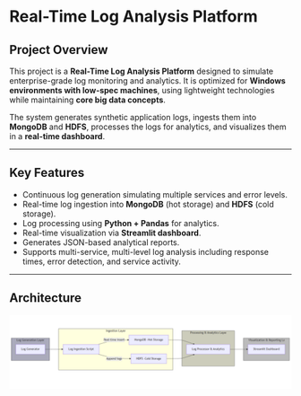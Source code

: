 # Real-Time Log Analysis Platform

## **Project Overview**

This project is a **Real-Time Log Analysis Platform** designed to simulate enterprise-grade log monitoring and analytics. It is optimized for **Windows environments with low-spec machines**, using lightweight technologies while maintaining **core big data concepts**.  

The system generates synthetic application logs, ingests them into **MongoDB** and **HDFS**, processes the logs for analytics, and visualizes them in a **real-time dashboard**.  

---

## **Key Features**

- Continuous log generation simulating multiple services and error levels.  
- Real-time log ingestion into **MongoDB** (hot storage) and **HDFS** (cold storage).  
- Log processing using **Python + Pandas** for analytics.  
- Real-time visualization via **Streamlit dashboard**.  
- Generates JSON-based analytical reports.  
- Supports multi-service, multi-level log analysis including response times, error detection, and service activity.  

---

## **Architecture**
![Project Architecture](./images/diagram.png)
